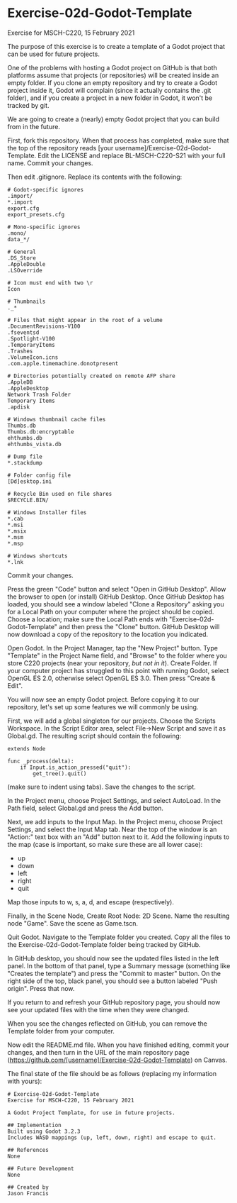 # Exercise-02d-Godot-Template
Exercise for MSCH-C220, 15 February 2021

The purpose of this exercise is to create a template of a Godot project that can be used for future projects.

One of the problems with hosting a Godot project on GitHub is that both platforms assume that projects (or repositories) will be created inside an empty folder. If you clone an empty repository and try to create a Godot project inside it, Godot will complain (since it actually contains the .git folder), and if you create a project in a new folder in Godot, it won't be tracked by git.

We are going to create a (nearly) empty Godot project that you can build from in the future.

First, fork this repository. When that process has completed, make sure that the top of the repository reads [your username]/Exercise-02d-Godot-Template. Edit the LICENSE and replace BL-MSCH-C220-S21 with your full name. Commit your changes.

Then edit .gitignore. Replace its contents with the following:
```
# Godot-specific ignores
.import/
*.import
export.cfg
export_presets.cfg

# Mono-specific ignores
.mono/
data_*/

# General
.DS_Store
.AppleDouble
.LSOverride

# Icon must end with two \r
Icon

# Thumbnails
._*

# Files that might appear in the root of a volume
.DocumentRevisions-V100
.fseventsd
.Spotlight-V100
.TemporaryItems
.Trashes
.VolumeIcon.icns
.com.apple.timemachine.donotpresent

# Directories potentially created on remote AFP share
.AppleDB
.AppleDesktop
Network Trash Folder
Temporary Items
.apdisk

# Windows thumbnail cache files
Thumbs.db
Thumbs.db:encryptable
ehthumbs.db
ehthumbs_vista.db

# Dump file
*.stackdump

# Folder config file
[Dd]esktop.ini

# Recycle Bin used on file shares
$RECYCLE.BIN/

# Windows Installer files
*.cab
*.msi
*.msix
*.msm
*.msp

# Windows shortcuts
*.lnk
```
Commit your changes.

Press the green "Code" button and select "Open in GitHub Desktop". Allow the browser to open (or install) GitHub Desktop. Once GitHub Desktop has loaded, you should see a window labeled "Clone a Repository" asking you for a Local Path on your computer where the project should be copied. Choose a location; make sure the Local Path ends with "Exercise-02d-Godot-Template" and then press the "Clone" button. GitHub Desktop will now download a copy of the repository to the location you indicated.

Open Godot. In the Project Manager, tap the "New Project" button. Type "Template" in the Project Name field, and "Browse" to the folder where you store C220 projects (near your repository, *but not in it*). Create Folder. If your computer project has struggled to this point with running Godot, select OpenGL ES 2.0, otherwise select OpenGL ES 3.0. Then press "Create & Edit".

You will now see an empty Godot project. Before copying it to our repository, let's set up some features we will commonly be using.

First, we will add a global singleton for our projects. Choose the Scripts Workspace. In the Script Editor area, select File->New Script and save it as Global.gd. The resulting script should contain the following:
```
extends Node

func _process(delta):
	if Input.is_action_pressed("quit"):	
		get_tree().quit()
```
(make sure to indent using tabs). Save the changes to the script.

In the Project menu, choose Project Settings, and select AutoLoad. In the Path field, select Global.gd and press the Add button.

Next, we add inputs to the Input Map. In the Project menu, choose Project Settings, and select the Input Map tab. Near the top of the window is an "Action:" text box with an "Add" button next to it. Add the following inputs to the map (case is important, so make sure these are all lower case):
 * up
 * down
 * left
 * right
 * quit

Map those inputs to w, s, a, d, and escape (respectively).

Finally, in the Scene Node, Create Root Node: 2D Scene. Name the resulting node "Game". Save the scene as Game.tscn.

Quit Godot. Navigate to the Template folder you created. Copy all the files to the Exercise-02d-Godot-Template folder being tracked by GitHub.

In GitHub desktop, you should now see the updated files listed in the left panel. In the bottom of that panel, type a Summary message (something like "Creates the template") and press the "Commit to master" button. On the right side of the top, black panel, you should see a button labeled "Push origin". Press that now.

If you return to and refresh your GitHub repository page, you should now see your updated files with the time when they were changed.

When you see the changes reflected on GitHub, you can remove the Template folder from your computer.

Now edit the README.md file. When you have finished editing, commit your changes, and then turn in the URL of the main repository page (https://github.com/[username]/Exercise-02d-Godot-Template) on Canvas.

The final state of the file should be as follows (replacing my information with yours):
```
# Exercise-02d-Godot-Template
Exercise for MSCH-C220, 15 February 2021

A Godot Project Template, for use in future projects.

## Implementation
Built using Godot 3.2.3
Includes WASD mappings (up, left, down, right) and escape to quit.

## References
None

## Future Development
None

## Created by 
Jason Francis
```
